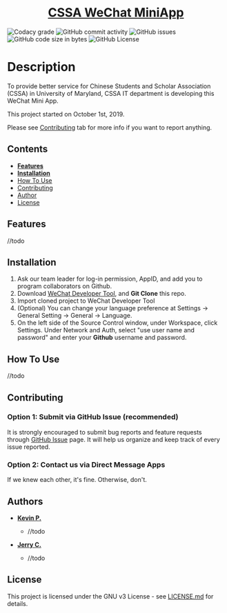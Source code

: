 <h1 align="center">
  <a href="https://github.com/syKevinPeng/CSSA-MiniApp/">CSSA WeChat MiniApp</a>
</h1>

![Codacy grade](https://api.codacy.com/project/badge/Grade/8126695323e746c48e84aacc7f4fbd30?isInternal=true)
![GitHub commit activity](https://img.shields.io/github/commit-activity/y/syKevinPeng/CSSA-MiniApp.svg)
![GitHub issues](https://img.shields.io/github/issues/syKevinPeng/CSSA-MiniApp.svg)
![GitHub code size in bytes](https://img.shields.io/github/languages/code-size/syKevinPeng/CSSA-MiniApp.svg)
![GitHub License](https://img.shields.io/github/license/syKevinPeng/CSSA-MiniApp.svg)

# Description

To provide better service for Chinese Students and Scholar Association (CSSA) in University of Maryland, CSSA IT department is developing this WeChat Mini App.

This project started on October 1st, 2019.

Please see [Contributing](#user-content-contributing) tab for more info if you want to report anything.

## Contents

-   [**Features**](#user-content-features)
-   [**Installation**](#user-content-installation)
-   [How To Use](#user-content-how-to-use)
-   [Contributing](#user-content-contributing)
-   [Author](#user-content-author)
-   [License](#user-content-license)

## Features

//todo

## Installation

1. Ask our team leader for log-in permission, AppID, and add you to program collaborators on Github.
2. Download [WeChat Developer Tool](<https://developers.weixin.qq.com/miniprogram/dev/devtools/download.html>), and **Git Clone** this repo.
3. Import cloned project to WeChat Developer Tool
4. (Optional) You can change your language preference at Settings -> General Setting -> General -> Language.
5. On the left side of the Source Control window, under Workspace, click Settings. Under Network and Auth, select "use user name and password" and enter your **Github** username and password.

## How To Use

//todo

## Contributing

### Option 1: Submit via GitHub Issue (recommended)

It is strongly encouraged to submit bug reports and feature requests through [GitHub Issue](https://github.com/syKevinPeng/CSSA-MiniApp/issues) page. It will help us organize and keep track of every issue reported.

### Option 2: Contact us via Direct Message Apps

If we knew each other, it's fine. Otherwise, don't.

## Authors

-   **[Kevin P.](<https://github.com/syKevinPeng>)**
    -   //todo

-   **[Jerry C.](<https://github.com/jerryc05>)**
    -   //todo

## License

This project is licensed under the GNU v3 License - see [LICENSE.md](https://github.com/syKevinPeng/CSSA-MiniApp/blob/master/LICENSE) for details.